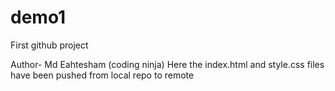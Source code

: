 # demo1
First github project

Author- Md Eahtesham (coding ninja)
Here the index.html and style.css files have been pushed from local repo to remote
